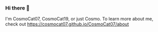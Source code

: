 ### Hi there 👋


I'm CosmoCat07, CosmoCat19, or just Cosmo. To learn more about me, check out https://cosmocat07.github.io/CosmoCat07/about